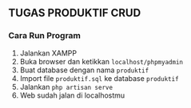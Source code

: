 ## TUGAS PRODUKTIF CRUD

### Cara Run Program
1. Jalankan XAMPP
2. Buka browser dan ketikkan `localhost/phpmyadmin`
3. Buat database dengan nama `produktif`
4. Import file `produktif.sql` ke database `produktif`
5. Jalankan `php artisan serve`
6. Web sudah jalan di localhostmu

